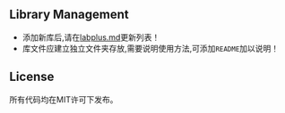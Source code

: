 
## Library Management

- 添加新库后,请在[labplus.md](../labplus.md)更新列表！
- 库文件应建立独立文件夹存放,需要说明使用方法,可添加`README`加以说明！

## License

所有代码均在MIT许可下发布。